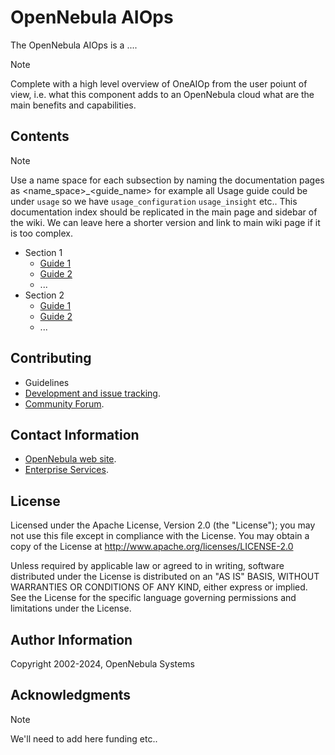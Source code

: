 # OpenNebula AIOps

The OpenNebula AIOps is a ....

>[!NOTE]
> Complete with a high level overview of OneAIOp from the user poiunt of view, i.e. what this component adds to an OpenNebula cloud what are the main benefits and capabilities.

## Contents

>[!NOTE]
> Use a name space for each subsection by naming the documentation pages as <name_space>_<guide_name> for example all Usage guide could be under `usage` so we have `usage_configuration` `usage_insight` etc..
> This documentation index should be replicated in the main page and sidebar of the wiki. We can leave here a shorter version and link to main wiki page if it is too complex.
* Section 1
  * [Guide 1](../../wiki/ns1_guide1)
  * [Guide 2](../../wiki/ns1_guide2)
  * ...
* Section 2
  * [Guide 1](../../wiki/ns2_guide1)
  * [Guide 2](../../wiki/ns2_guide2)
  * ...
 
  
## Contributing

* Guidelines
* [Development and issue tracking](https://github.com/OpenNebula/one-apps/issues).
* [Community Forum](https://forum.opennebula.io/c/development/one-apps).

## Contact Information

* [OpenNebula web site](https://opennebula.io).
* [Enterprise Services](https://opennebula.io/enterprise).

## License

Licensed under the Apache License, Version 2.0 (the "License"); you may not use this file except in compliance with the License. You may obtain a copy of the License at http://www.apache.org/licenses/LICENSE-2.0

Unless required by applicable law or agreed to in writing, software distributed under the License is distributed on an "AS IS" BASIS, WITHOUT WARRANTIES OR CONDITIONS OF ANY KIND, either express or implied. See the License for the specific language governing permissions and limitations under the License.

## Author Information

Copyright 2002-2024, OpenNebula Systems

## Acknowledgments
>[!NOTE]
> We'll need to add here funding etc..

